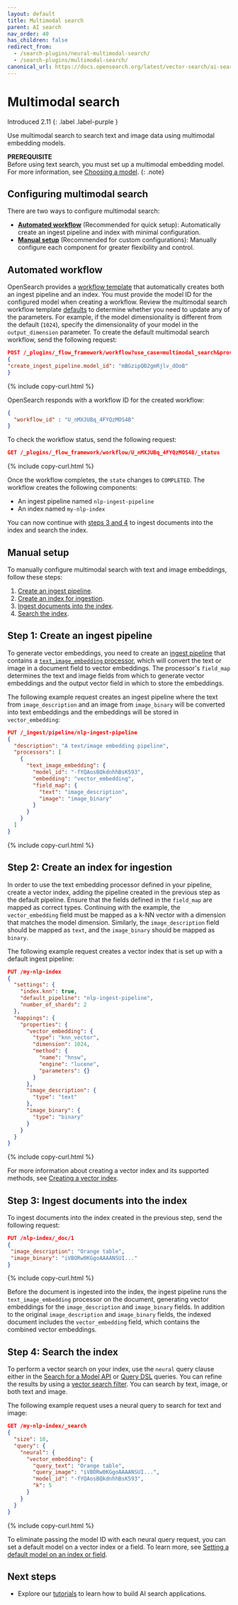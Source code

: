 ```yaml
---
layout: default
title: Multimodal search
parent: AI search
nav_order: 40
has_children: false
redirect_from:
  - /search-plugins/neural-multimodal-search/
  - /search-plugins/multimodal-search/
canonical_url: https://docs.opensearch.org/latest/vector-search/ai-search/multimodal-search/
---
```


# Multimodal search
Introduced 2.11
{: .label .label-purple }

Use multimodal search to search text and image data using multimodal embedding models. 

**PREREQUISITE**<br>
Before using text search, you must set up a multimodal embedding model. For more information, see [Choosing a model]({{site.url}}{{site.baseurl}}/ml-commons-plugin/integrating-ml-models/#choosing-a-model).
{: .note}

## Configuring multimodal search

There are two ways to configure multimodal search:

- [**Automated workflow**](#automated-workflow) (Recommended for quick setup): Automatically create an ingest pipeline and index with minimal configuration.
- [**Manual setup**](#manual-setup) (Recommended for custom configurations): Manually configure each component for greater flexibility and control.

## Automated workflow

OpenSearch provides a [workflow template]({{site.url}}{{site.baseurl}}/automating-configurations/workflow-templates/#multimodal-search) that automatically creates both an ingest pipeline and an index. You must provide the model ID for the configured model when creating a workflow. Review the multimodal search workflow template [defaults](https://github.com/opensearch-project/flow-framework/blob/main/src/main/resources/defaults/multi-modal-search-defaults.json) to determine whether you need to update any of the parameters. For example, if the model dimensionality is different from the default (`1024`), specify the dimensionality of your model in the `output_dimension` parameter. To create the default multimodal search workflow, send the following request:

```json
POST /_plugins/_flow_framework/workflow?use_case=multimodal_search&provision=true
{
"create_ingest_pipeline.model_id": "mBGzipQB2gmRjlv_dOoB"
}
```
{% include copy-curl.html %}

OpenSearch responds with a workflow ID for the created workflow:

```json
{
  "workflow_id" : "U_nMXJUBq_4FYQzMOS4B"
}
```

To check the workflow status, send the following request:

```json
GET /_plugins/_flow_framework/workflow/U_nMXJUBq_4FYQzMOS4B/_status
```
{% include copy-curl.html %}

Once the workflow completes, the `state` changes to `COMPLETED`. The workflow creates the following components:

- An ingest pipeline named `nlp-ingest-pipeline`
- An index named `my-nlp-index` 

You can now continue with [steps 3 and 4](#step-3-ingest-documents-into-the-index) to ingest documents into the index and search the index.

## Manual setup

To manually configure multimodal search with text and image embeddings, follow these steps:

1. [Create an ingest pipeline](#step-1-create-an-ingest-pipeline).
1. [Create an index for ingestion](#step-2-create-an-index-for-ingestion).
1. [Ingest documents into the index](#step-3-ingest-documents-into-the-index).
1. [Search the index](#step-4-search-the-index).

## Step 1: Create an ingest pipeline

To generate vector embeddings, you need to create an [ingest pipeline]({{site.url}}{{site.baseurl}}/api-reference/ingest-apis/index/) that contains a [`text_image_embedding` processor]({{site.url}}{{site.baseurl}}/api-reference/ingest-apis/processors/text-image-embedding/), which will convert the text or image in a document field to vector embeddings. The processor's `field_map` determines the text and image fields from which to generate vector embeddings and the output vector field in which to store the embeddings.

The following example request creates an ingest pipeline where the text from `image_description` and an image from `image_binary` will be converted into text embeddings and the embeddings will be stored in `vector_embedding`:

```json
PUT /_ingest/pipeline/nlp-ingest-pipeline
{
  "description": "A text/image embedding pipeline",
  "processors": [
    {
      "text_image_embedding": {
        "model_id": "-fYQAosBQkdnhhBsK593",
        "embedding": "vector_embedding",
        "field_map": {
          "text": "image_description",
          "image": "image_binary"
        }
      }
    }
  ]
}
```
{% include copy-curl.html %}

## Step 2: Create an index for ingestion

In order to use the text embedding processor defined in your pipeline, create a vector index, adding the pipeline created in the previous step as the default pipeline. Ensure that the fields defined in the `field_map` are mapped as correct types. Continuing with the example, the `vector_embedding` field must be mapped as a k-NN vector with a dimension that matches the model dimension. Similarly, the `image_description` field should be mapped as `text`, and the `image_binary` should be mapped as `binary`.

The following example request creates a vector index that is set up with a default ingest pipeline:

```json
PUT /my-nlp-index
{
  "settings": {
    "index.knn": true,
    "default_pipeline": "nlp-ingest-pipeline",
    "number_of_shards": 2
  },
  "mappings": {
    "properties": {
      "vector_embedding": {
        "type": "knn_vector",
        "dimension": 1024,
        "method": {
          "name": "hnsw",
          "engine": "lucene",
          "parameters": {}
        }
      },
      "image_description": {
        "type": "text"
      },
      "image_binary": {
        "type": "binary"
      }
    }
  }
}
```
{% include copy-curl.html %}

For more information about creating a vector index and its supported methods, see [Creating a vector index]({{site.url}}{{site.baseurl}}/search-plugins/knn/knn-index/).

## Step 3: Ingest documents into the index

To ingest documents into the index created in the previous step, send the following request:

```json
PUT /nlp-index/_doc/1
{
 "image_description": "Orange table",
 "image_binary": "iVBORw0KGgoAAAANSUI..."
}
```
{% include copy-curl.html %}

Before the document is ingested into the index, the ingest pipeline runs the `text_image_embedding` processor on the document, generating vector embeddings for the `image_description` and `image_binary` fields. In addition to the original `image_description` and `image_binary` fields, the indexed document includes the `vector_embedding` field, which contains the combined vector embeddings. 

## Step 4: Search the index

To perform a vector search on your index, use the `neural` query clause either in the [Search for a Model API]({{site.url}}{{site.baseurl}}/vector-search/api/knn/#search-for-a-model) or [Query DSL]({{site.url}}{{site.baseurl}}/opensearch/query-dsl/index/) queries. You can refine the results by using a [vector search filter]({{site.url}}{{site.baseurl}}/search-plugins/knn/filter-search-knn/). You can search by text, image, or both text and image.

The following example request uses a neural query to search for text and image:

```json
GET /my-nlp-index/_search
{
  "size": 10,
  "query": {
    "neural": {
      "vector_embedding": {
        "query_text": "Orange table",
        "query_image": "iVBORw0KGgoAAAANSUI...",
        "model_id": "-fYQAosBQkdnhhBsK593",
        "k": 5
      }
    }
  }
}
```
{% include copy-curl.html %}

To eliminate passing the model ID with each neural query request, you can set a default model on a vector index or a field. To learn more, see [Setting a default model on an index or field]({{site.url}}{{site.baseurl}}/search-plugins/neural-text-search/##setting-a-default-model-on-an-index-or-field).

## Next steps

- Explore our [tutorials]({{site.url}}{{site.baseurl}}/vector-search/tutorials/) to learn how to build AI search applications. 